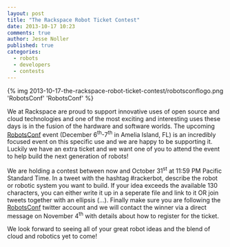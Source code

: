 ```yaml
---
layout: post
title: "The Rackspace Robot Ticket Contest"
date: 2013-10-17 10:23
comments: true
author: Jesse Noller
published: true
categories:
  - robots
  - developers
  - contests
---
```


{% img 2013-10-17-the-rackspace-robot-ticket-contest/robotsconflogo.png 'RobotsConf' 'RobotsConf' %}

We at Rackspace are proud to support innovative uses of open source and cloud
technologies  and one of the most exciting and interesting uses these days
is in the fusion  of the hardware and software worlds. The upcoming
[RobotsConf](http://robotsconf.com) event (December 6<sup>th</sup>-7<sup>th</sup>
in Amelia Island, FL) is an incredibly focused event on this specific use and we
are happy to be supporting it. Luckily we have an extra ticket and we want one
of you to attend the event to help build the next generation of robots!

<!-- more -->

We are holding a contest between now and October 31<sup>st</sup> at 11:59 PM
Pacific Standard Time. In a tweet with the hashtag #rackerbot, describe the
robot or robotic system you want to build. If your idea exceeds the available
130 characters, you can either write it up in a seperate file and link to it
OR join tweets together with an ellipsis (...). Finally make sure you are
following the [RobotsConf](http://twitter.com/robotsconf) twitter account and
we will contact the winner via a direct message on November 4<sup>th</sup> with
details about how to register for the ticket.

We look forward to seeing all of your great robot ideas and the blend of cloud
and robotics yet to come!
